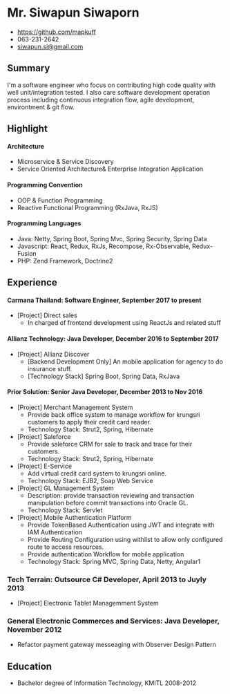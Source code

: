 
# Mr. Siwapun Siwaporn
- https://github.com/mapkuff
- 063-231-2642
- siwapun.si@gmail.com

## Summary
I'm a software engineer who focus on contributing high code quality with well unit/integration tested. I also care software development operation process including continuous integration flow, agile development, environtment & git flow.

## Highlight
#### Architecture
- Microservice & Service Discovery
- Service Oriented Architecture& Enterprise Integration Application

#### Programming Convention
- OOP & Function Programming
- Reactive Functional Programming (RxJava, RxJS)

#### Programming Languages
- Java: Netty, Spring Boot, Spring Mvc, Spring Security, Spring Data
- Javascript: React, Redux, RxJs, Recompose, Rx-Observable, Redux-Fusion
- PHP: Zend Framework, Doctrine2

## Experience
#### Carmana Thailand: Software Engineer, September 2017 to present 
- [Project] Direct sales
    - In charged of frontend development using ReactJs and related stuff
    
#### Allianz Technology: Java Developer, December 2016 to September 2017
- [Project] Allianz Discover
    - [Backend Development Only] An mobile application for agency to do insurance stuff.
    - [Technology Stack] Spring Boot, Spring Data, RxJava
    
#### Prior Solution: Senior Java Developer, December 2013 to Nov 2016
- [Project] Merchant Management System
    - Provide back office system to manage workflow for krungsri customers to apply their credit
card reader.
    - Technology Stack: Strut2, Spring, Hibernate
- [Project] Saleforce
    - Provide saleforce CRM for sale to track and trace for their customers.
    - Technology Stack: Strut2, Spring, Hibernate
- [Project] E-Service
    - Add virtual credit card system to krungsri online.
    - Technology Stack: EJB2, Soap Web Service
- [Project] GL Management System
    - Description: provide transaction reviewing and transaction manipulation before	   commit
transactions into Oracle GL.
    - Technology Stack: Servlet
- [Project] Mobile Authentication Platform
    - Provide TokenBased Authentication using JWT and integrate with IAM Authentication
    - Provide Routing Configuration using withlist to allow only configured route to access resources.
    - Provide authentication Workflow for mobile application
    - Technology Stack: Spring MVC, Spring Data, Netty, Angular1

### Tech Terrain: Outsource C# Developer, April 2013 to Juyly 2013
- [Project] Electronic Tablet Managemment System

### General Electronic Commerces and Services: Java Developer, November 2012
- Refactor payment gateway messeaging with Observer Design Pattern 

## Education
- Bachelor degree of Information Technology, KMITL 2008-2012
